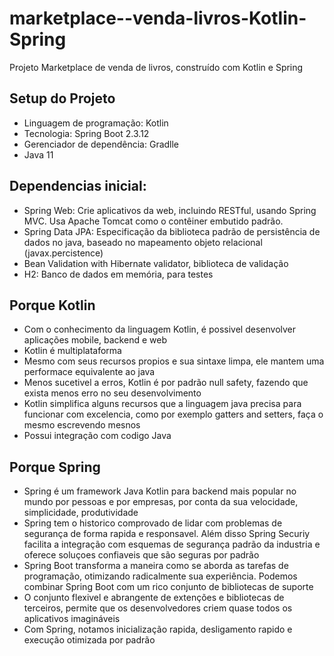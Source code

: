 # marketplace--venda-livros-Kotlin-Spring
Projeto Marketplace  de venda de livros, construído com  Kotlin e Spring

## Setup do Projeto 

* Linguagem de programação: Kotlin
* Tecnologia: Spring Boot 2.3.12
* Gerenciador de dependência: Gradlle
* Java 11

## Dependencias inicial:

* Spring Web: Crie aplicativos da web, incluindo RESTful, usando Spring MVC. Usa Apache Tomcat como o contêiner embutido padrão.
* Spring Data JPA: Especificação da biblioteca padrão de persistência de dados no java, baseado no mapeamento objeto relacional (javax.percistence)
* Bean Validation with Hibernate validator, biblioteca de validação
* H2: Banco de dados em memória, para testes


## Porque Kotlin

* Com o conhecimento da linguagem Kotlin, é possivel desenvolver aplicações mobile, backend e web
* Kotlin é multiplataforma
* Mesmo com seus recursos propios e sua sintaxe limpa, ele mantem uma performace equivalente ao java
* Menos sucetivel a erros, Kotlin é por padrão null safety, fazendo que exista menos erro no seu desenvolvimento
* Kotlin simplifica alguns recursos que a linguagem java precisa para funcionar com excelencia, como por exemplo gatters and setters, faça o mesmo escrevendo mesnos
* Possui integração com codigo Java

## Porque Spring

* Spring é um framework Java Kotlin para backend mais popular no mundo por pessoas e por empresas, por conta da sua velocidade, simplicidade, produtividade
* Spring tem o historico comprovado de lidar com problemas de segurança de forma rapida e responsavel. Além disso Spring Securiy facilita a integração com esquemas de segurança padrão da industria e oferece soluçoes confiaveis que são seguras por padrão
* Spring Boot transforma a maneira como se aborda as tarefas de programação, otimizando radicalmente sua experiência. Podemos combinar Spring Boot com um rico conjunto de bibliotecas de suporte
* O conjunto flexivel e abrangente de extenções e bibliotecas de terceiros, permite que os desenvolvedores criem quase todos os aplicativos imagináveis
* Com Spring, notamos inicialização rapida, desligamento rapido e execução otimizada por padrão
